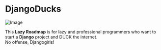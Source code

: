 # DjangoDucks
![Image](https://s16.picofile.com/file/8427287134/1.png)



This **Lazy Roadmap** is for lazy and professional programmers who want to start a **Django** project and DUCK the internet.\
No offense, Djangogirls!

